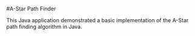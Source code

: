 #A-Star Path Finder

This Java application demonstrated a basic implementation of the A-Star path finding algorithm in Java.
